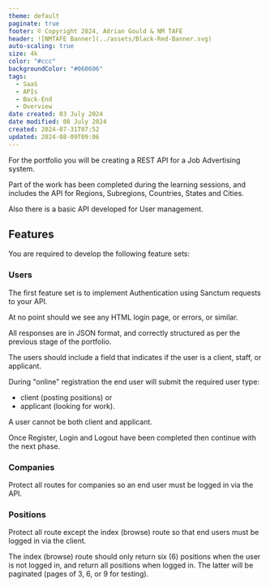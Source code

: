 ```yaml
---
theme: default
paginate: true
footer: © Copyright 2024, Adrian Gould & NM TAFE
header: ![NMTAFE Banner](../assets/Black-Red-Banner.svg)
auto-scaling: true
size: 4k
color: "#ccc"
backgroundColor: "#060606"
tags:
  - SaaS
  - APIs
  - Back-End
  - Overview
date created: 03 July 2024
date modified: 08 July 2024
created: 2024-07-31T07:52
updated: 2024-08-09T09:06
---
```



For the portfolio you will be creating a REST API for a Job Advertising system.

Part of the work has been completed during the learning sessions, and includes the API for Regions, Subregions, Countries, States and Cities.

Also there is a basic API developed for User management.

## Features

You are required to develop the following feature sets:

### Users

The first feature set is to implement Authentication using Sanctum requests to your API.

At no point should we see any HTML login page, or errors, or similar.

All responses are in JSON format, and correctly structured as per the previous stage of the portfolio.

The users should include a field that indicates if the user is a client, staff, or applicant.

During "online" registration the end user will submit the required user type:

- client (posting positions) or 
- applicant (looking for work).

A user cannot be both client and applicant.

Once Register, Login and Logout have been completed then continue with the next phase.

### Companies

Protect all routes for companies so an end user must be logged in via the API.

### Positions

Protect all route except the index (browse) route so that end users must be logged in via the client.

The index (browse) route should only return six (6) positions when the user is not logged in, and return all positions when logged in. The latter will be paginated (pages of 3, 6, or 9 for testing).

